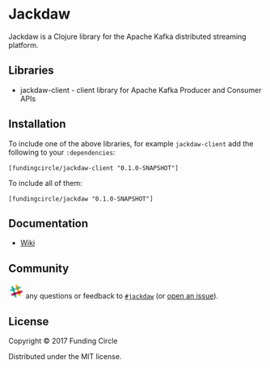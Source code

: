 # Jackdaw

Jackdaw is a Clojure library for the Apache Kafka distributed
streaming platform.

## Libraries

- jackdaw-client - client library for Apache Kafka Producer and
  Consumer APIs

## Installation

To include one of the above libraries, for example `jackdaw-client`
add the following to your `:dependencies`:

    [fundingcircle/jackdaw-client "0.1.0-SNAPSHOT"]

To include all of them:

    [fundingcircle/jackdaw "0.1.0-SNAPSHOT"]

## Documentation

 - [Wiki](https://github.com/fundingcircle/jackdaw/wiki)

## Community

<img src="doc/images/slack-icon.png" width="30px"> any questions or
feedback
to [`#jackdaw`](https://fundingcircle.slack.com/messages/jackdaw/)
(or [open an issue](https://github.com/fundingcircle/jackdaw/issues)).

## License

Copyright © 2017 Funding Circle

Distributed under the MIT license.
